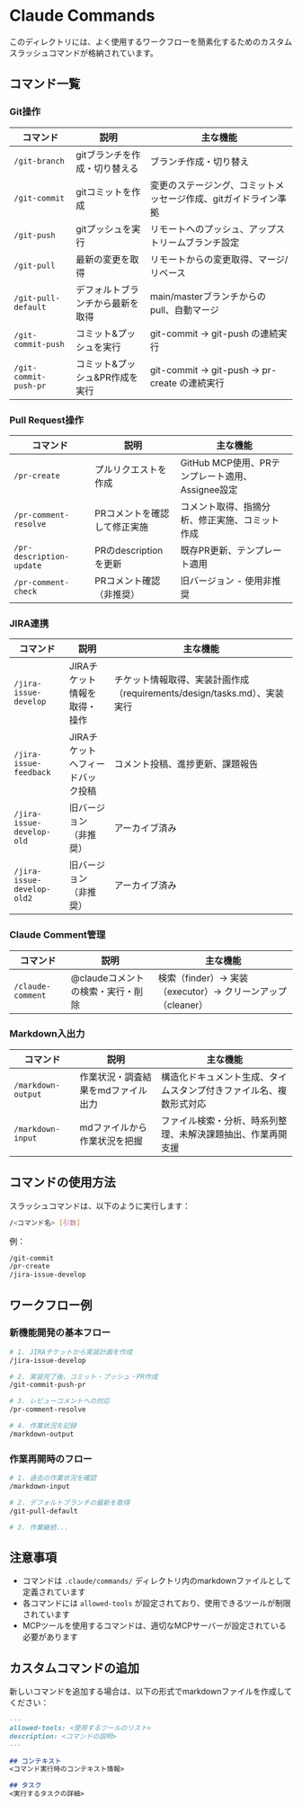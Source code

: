 # Claude Commands

このディレクトリには、よく使用するワークフローを簡素化するためのカスタムスラッシュコマンドが格納されています。

## コマンド一覧

### Git操作

| コマンド | 説明 | 主な機能 |
|---------|------|----------|
| `/git-branch` | gitブランチを作成・切り替える | ブランチ作成・切り替え |
| `/git-commit` | gitコミットを作成 | 変更のステージング、コミットメッセージ作成、gitガイドライン準拠 |
| `/git-push` | gitプッシュを実行 | リモートへのプッシュ、アップストリームブランチ設定 |
| `/git-pull` | 最新の変更を取得 | リモートからの変更取得、マージ/リベース |
| `/git-pull-default` | デフォルトブランチから最新を取得 | main/masterブランチからのpull、自動マージ |
| `/git-commit-push` | コミット&プッシュを実行 | git-commit → git-push の連続実行 |
| `/git-commit-push-pr` | コミット&プッシュ&PR作成を実行 | git-commit → git-push → pr-create の連続実行 |

### Pull Request操作

| コマンド | 説明 | 主な機能 |
|---------|------|----------|
| `/pr-create` | プルリクエストを作成 | GitHub MCP使用、PRテンプレート適用、Assignee設定 |
| `/pr-comment-resolve` | PRコメントを確認して修正実施 | コメント取得、指摘分析、修正実施、コミット作成 |
| `/pr-description-update` | PRのdescriptionを更新 | 既存PR更新、テンプレート適用 |
| `/pr-comment-check` | PRコメント確認（非推奨） | 旧バージョン - 使用非推奨 |

### JIRA連携

| コマンド | 説明 | 主な機能 |
|---------|------|----------|
| `/jira-issue-develop` | JIRAチケット情報を取得・操作 | チケット情報取得、実装計画作成（requirements/design/tasks.md）、実装実行 |
| `/jira-issue-feedback` | JIRAチケットへフィードバック投稿 | コメント投稿、進捗更新、課題報告 |
| `/jira-issue-develop-old` | 旧バージョン（非推奨） | アーカイブ済み |
| `/jira-issue-develop-old2` | 旧バージョン（非推奨） | アーカイブ済み |

### Claude Comment管理

| コマンド | 説明 | 主な機能 |
|---------|------|----------|
| `/claude-comment` | @claudeコメントの検索・実行・削除 | 検索（finder）→ 実装（executor）→ クリーンアップ（cleaner） |

### Markdown入出力

| コマンド | 説明 | 主な機能 |
|---------|------|----------|
| `/markdown-output` | 作業状況・調査結果をmdファイル出力 | 構造化ドキュメント生成、タイムスタンプ付きファイル名、複数形式対応 |
| `/markdown-input` | mdファイルから作業状況を把握 | ファイル検索・分析、時系列整理、未解決課題抽出、作業再開支援 |

## コマンドの使用方法

スラッシュコマンドは、以下のように実行します：

```bash
/<コマンド名> [引数]
```

例：
```bash
/git-commit
/pr-create
/jira-issue-develop
```

## ワークフロー例

### 新機能開発の基本フロー

```bash
# 1. JIRAチケットから実装計画を作成
/jira-issue-develop

# 2. 実装完了後、コミット・プッシュ・PR作成
/git-commit-push-pr

# 3. レビューコメントへの対応
/pr-comment-resolve

# 4. 作業状況を記録
/markdown-output
```

### 作業再開時のフロー

```bash
# 1. 過去の作業状況を確認
/markdown-input

# 2. デフォルトブランチの最新を取得
/git-pull-default

# 3. 作業継続...
```

## 注意事項

- コマンドは `.claude/commands/` ディレクトリ内のmarkdownファイルとして定義されています
- 各コマンドには `allowed-tools` が設定されており、使用できるツールが制限されています
- MCPツールを使用するコマンドは、適切なMCPサーバーが設定されている必要があります

## カスタムコマンドの追加

新しいコマンドを追加する場合は、以下の形式でmarkdownファイルを作成してください：

```markdown
---
allowed-tools: <使用するツールのリスト>
description: <コマンドの説明>
---

## コンテキスト
<コマンド実行時のコンテキスト情報>

## タスク
<実行するタスクの詳細>
```
